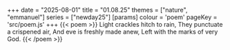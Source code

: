 +++
date = "2025-08-01"
title = "01.08.25"
themes = ["nature", "emmanuel"]
series = ["newday25"]
[params]
  colour = 'poem'
  pageKey = 'src/poem.js'
+++
{{< poem >}}
Light crackles hitch to rain,
They punctuate a crispened air,
And eve is freshly made anew,
Left with the marks of very God.
{{< /poem >}}